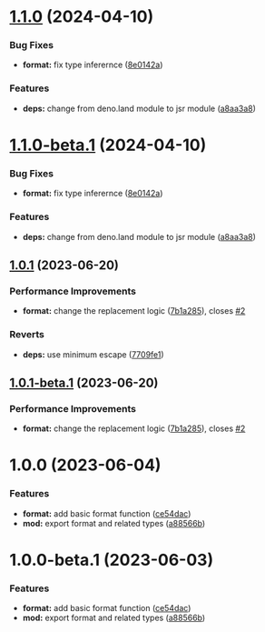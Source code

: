 # [1.1.0](https://github.com/TomokiMiyauci/format/compare/1.0.1...1.1.0) (2024-04-10)


### Bug Fixes

* **format:** fix type inferernce ([8e0142a](https://github.com/TomokiMiyauci/format/commit/8e0142a8072eefd541252b32fa9d14be501ca6b4))


### Features

* **deps:** change from deno.land module to jsr module ([a8aa3a8](https://github.com/TomokiMiyauci/format/commit/a8aa3a8bae5f86effb2ddb9fd19eafe2f334514a))

# [1.1.0-beta.1](https://github.com/TomokiMiyauci/format/compare/1.0.1...1.1.0-beta.1) (2024-04-10)


### Bug Fixes

* **format:** fix type inferernce ([8e0142a](https://github.com/TomokiMiyauci/format/commit/8e0142a8072eefd541252b32fa9d14be501ca6b4))


### Features

* **deps:** change from deno.land module to jsr module ([a8aa3a8](https://github.com/TomokiMiyauci/format/commit/a8aa3a8bae5f86effb2ddb9fd19eafe2f334514a))

## [1.0.1](https://github.com/TomokiMiyauci/format/compare/1.0.0...1.0.1) (2023-06-20)


### Performance Improvements

* **format:** change the replacement logic ([7b1a285](https://github.com/TomokiMiyauci/format/commit/7b1a285c6f3b78a6878f8541402b35b7db168179)), closes [#2](https://github.com/TomokiMiyauci/format/issues/2)


### Reverts

* **deps:** use minimum escape ([7709fe1](https://github.com/TomokiMiyauci/format/commit/7709fe18ccf25ec009629ee7d556024e0ed69558))

## [1.0.1-beta.1](https://github.com/TomokiMiyauci/format/compare/1.0.0...1.0.1-beta.1) (2023-06-20)


### Performance Improvements

* **format:** change the replacement logic ([7b1a285](https://github.com/TomokiMiyauci/format/commit/7b1a285c6f3b78a6878f8541402b35b7db168179)), closes [#2](https://github.com/TomokiMiyauci/format/issues/2)

# 1.0.0 (2023-06-04)


### Features

* **format:** add basic format function ([ce54dac](https://github.com/TomokiMiyauci/format/commit/ce54dac173f1d88b9b6a8888cf7379c31f0f1c2e))
* **mod:** export format and related types ([a88566b](https://github.com/TomokiMiyauci/format/commit/a88566b0af8a123d1108ad7f0fbfa21fb032d9ca))

# 1.0.0-beta.1 (2023-06-03)


### Features

* **format:** add basic format function ([ce54dac](https://github.com/TomokiMiyauci/format/commit/ce54dac173f1d88b9b6a8888cf7379c31f0f1c2e))
* **mod:** export format and related types ([a88566b](https://github.com/TomokiMiyauci/format/commit/a88566b0af8a123d1108ad7f0fbfa21fb032d9ca))
